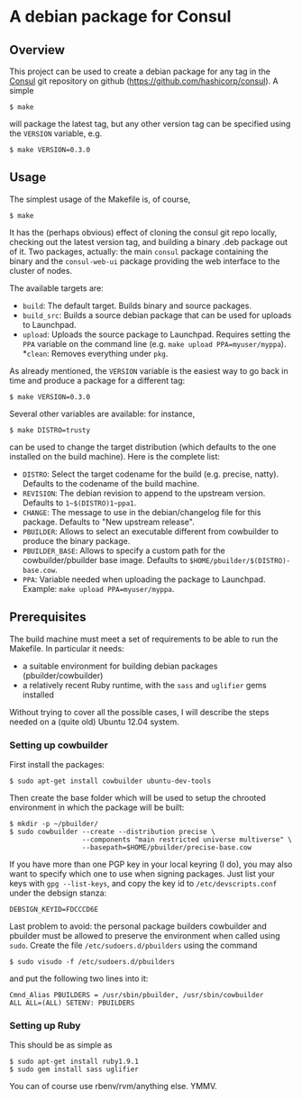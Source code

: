 # A debian package for Consul

## Overview

This project can be used to create a debian package for any tag in the 
[Consul](http://www.consul.io) git repository on github 
(https://github.com/hashicorp/consul). A simple

    $ make

will package the latest tag, but any other version tag can be specified using
the `VERSION` variable, e.g.

    $ make VERSION=0.3.0


## Usage

The simplest usage of the Makefile is, of course,

    $ make

It has the (perhaps obvious) effect of cloning the consul git repo locally, checking
out the latest version tag, and building a binary .deb package out of it. Two packages,
actually: the main `consul` package containing the binary and the `consul-web-ui` package
providing the web interface to the cluster of nodes.

The available targets are:

* `build`: The default target. Builds binary and source packages.
* `build_src`: Builds a source debian package that can be used for uploads to Launchpad.
* `upload`: Uploads the source package to Launchpad. Requires setting the `PPA` variable on
            the command line (e.g. `make upload PPA=myuser/myppa`).
*`clean`: Removes everything under `pkg`.

As already mentioned, the `VERSION` variable is the easiest way to go back in time
and produce a package for a different tag:

    $ make VERSION=0.3.0

Several other variables are available: for instance,

    $ make DISTRO=trusty

can be used to change the target distribution (which defaults to
the one installed on the build machine). Here is the complete list:


* `DISTRO`: Select the target codename for the build (e.g. precise, natty).
            Defaults to the codename of the build machine.
* `REVISION`: The debian revision to append to the upstream version. Defaults
              to `1~$(DISTRO)1~ppa1`.
* `CHANGE`: The message to use in the debian/changelog file for this package.
            Defaults to "New upstream release".
* `PBUILDER`: Allows to select an executable different from cowbuilder to 
              produce the binary package.
* `PBUILDER_BASE`: Allows to specify a custom path for the cowbuilder/pbuilder base
                   image. Defaults to `$HOME/pbuilder/$(DISTRO)-base.cow`.
* `PPA`: Variable needed when uploading the package to Launchpad.
         Example: `make upload PPA=myuser/myppa`.

## Prerequisites

The build machine must meet a set of requirements to be able to
run the Makefile. In particular it needs:

* a suitable environment for building debian packages (pbuilder/cowbuilder)
* a relatively recent Ruby runtime, with the `sass` and `uglifier` gems installed

Without trying to cover all the possible cases, I will describe the steps needed on a
(quite old) Ubuntu 12.04 system.

### Setting up cowbuilder

First install the packages:

    $ sudo apt-get install cowbuilder ubuntu-dev-tools

Then create the base folder which will be used to setup the chrooted 
environment in which the package will be built:

    $ mkdir -p ~/pbuilder/
    $ sudo cowbuilder --create --distribution precise \
                      --components "main restricted universe multiverse" \
                      --basepath=$HOME/pbuilder/precise-base.cow

If you have more than one PGP key in your local keyring (I do), 
you may also want to specify which one to use when signing 
packages. Just list your keys with `gpg --list-keys`, and copy 
the key id to `/etc/devscripts.conf` under the debsign stanza:

    DEBSIGN_KEYID=FDCCCD6E

Last problem to avoid: the personal package builders cowbuilder and 
pbuilder must be allowed to preserve the environment
when called using `sudo`. Create the file `/etc/sudoers.d/pbuilders` using the command

    $ sudo visudo -f /etc/sudoers.d/pbuilders

and put the following two lines into it:

    Cmnd_Alias PBUILDERS = /usr/sbin/pbuilder, /usr/sbin/cowbuilder
    ALL ALL=(ALL) SETENV: PBUILDERS

### Setting up Ruby

This should be as simple as
    
    $ sudo apt-get install ruby1.9.1
    $ sudo gem install sass uglifier

You can of course use rbenv/rvm/anything else. YMMV.

